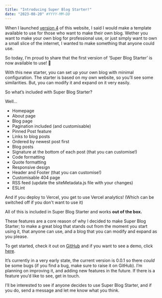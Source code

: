 ```yaml
---
title: "Introducing Super Blog Starter!"
date: "2023-08-20" #YYYY-MM-DD
---
```


When I launched [version 4](https://www.joshblewitt.dev/posts/2023-08-05-version-4) of this website, I said I would make a template available to use for those who want to make their own blog. Wether you want to make your own blog for professional use, or just simply want to own a small slice of the internet, I wanted to make something that anyone could use.

So today, I’m proud to share that the first version of ‘Super Blog Starter’ is now available to use! 🎉

With this new starter, you can set up your own blog with minimal configuration. The starter is based on my own website, so you’ll see some similarities. But, you can modify it and expand on it very easily.

So what’s included with Super Blog Starter?

Well…

- Homepage
- About page
- Blog page
- Pagination included (and customisable)
- Pinned Post feature
- Links to blog posts
- Ordered by newest post first
- Blog posts
- Signature at the bottom of each post (that you can customise!)
- Code formatting
- Quote formatting
- Responsive design
- Header and Footer (that you can customise!)
- Customisable 404 page
- RSS feed (update the siteMetadata.js file with your changes)
- ESLint

And if you deploy to Vercel, you get to use Vercel analytics! (Which can be switched off if you don't want to use it)

All of this is included in Super Blog Starter and works **out of the box.**

These features are a core reason of why I decided to make Super Blog Starter; to make a great blog that stands out from the moment you start using it, that anyone can use, and a blog that you can modify and expand as you please.

To get started, check it out on [GitHub](https://github.com/JB-26/super-blog-starter) and if you want to see a demo, click [here](https://super-blog-starter.vercel.app/).

It’s currently in a very early state, the current version is 0.0.1 so there *could* be some bugs (if you find a bug, make sure to raise it on GitHub). I’m planning on improving it, and adding new features in the future. If there is a feature you’d like to see, get in touch.

I’ll be interested to see if anyone decides to use Super Blog Starter, and if you do, send a message and let me know what you think.